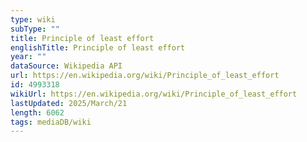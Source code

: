 ```yaml
---
type: wiki
subType: ""
title: Principle of least effort
englishTitle: Principle of least effort
year: ""
dataSource: Wikipedia API
url: https://en.wikipedia.org/wiki/Principle_of_least_effort
id: 4993318
wikiUrl: https://en.wikipedia.org/wiki/Principle_of_least_effort
lastUpdated: 2025/March/21
length: 6062
tags: mediaDB/wiki
---
```

